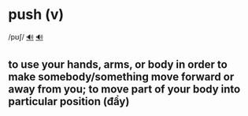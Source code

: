 # push (v)

/pʊʃ/ [🔊](https://www.oxfordlearnersdictionaries.com/media/english/uk_pron/p/pus/push_/push__gb_2.mp3) [🔊](https://www.oxfordlearnersdictionaries.com/media/english/us_pron/p/pus/push_/push__us_1.mp3)

## to use your hands, arms, or body in order to make somebody/something move forward or away from you; to move part of your body into particular position (đẩy)